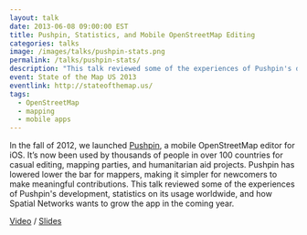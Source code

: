 ```yaml
---
layout: talk
date: 2013-06-08 09:00:00 EST
title: Pushpin, Statistics, and Mobile OpenStreetMap Editing
categories: talks
image: /images/talks/pushpin-stats.png
permalink: /talks/pushpin-stats/
description: "This talk reviewed some of the experiences of Pushpin's development, statistics on its usage worldwide, and how Spatial Networks wants to grow the app in the coming year."
event: State of the Map US 2013
eventlink: http://stateofthemap.us/
tags:
  - OpenStreetMap
  - mapping
  - mobile apps
---
```


In the fall of 2012, we launched [Pushpin](http://pushpinosm.org/), a mobile OpenStreetMap editor for iOS. It’s now been used by thousands of people in over 100 countries for casual editing, mapping parties, and humanitarian aid projects. Pushpin has lowered lower the bar for mappers, making it simpler for newcomers to make meaningful contributions. This talk reviewed some of the experiences of Pushpin's development, statistics on its usage worldwide, and how Spatial Networks wants to grow the app in the coming year.

[Video](https://vimeo.com/68087538) / [Slides](http://colemanm.org/pushpin-history-stats/)
